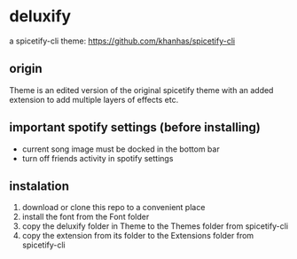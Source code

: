 # deluxify
a spicetify-cli theme: https://github.com/khanhas/spicetify-cli

## origin

Theme is an edited version of the original spicetify theme with an added extension to add multiple layers of effects etc.

## important spotify settings (before installing)

- current song image must be docked in the bottom bar
- turn off friends activity in spotify settings

## instalation

1. download or clone this repo to a convenient place
2. install the font from the Font folder
3. copy the deluxify folder in Theme to the Themes folder from spicetify-cli
4. copy the extension from its folder to the Extensions folder from spicetify-cli